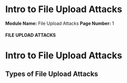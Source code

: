 <!--
 // Platform: Academy
// URL: https://academy.hackthebox.com/module/136/section/1259
// Platform Version: V1
// Module ID: 136
// Module Name: File Upload Attacks
// Module Difficulty: Medium
// Section ID: 1259
// Section Title: Intro to File Upload Attacks
// Page Title: File Upload Attacks
// Page Number: 1
-->

# Intro to File Upload Attacks

**Module Name:** File Upload Attacks **Page Number:** 1

#### FILE UPLOAD ATTACKS

# Intro to File Upload Attacks

## Types of File Upload Attacks

####